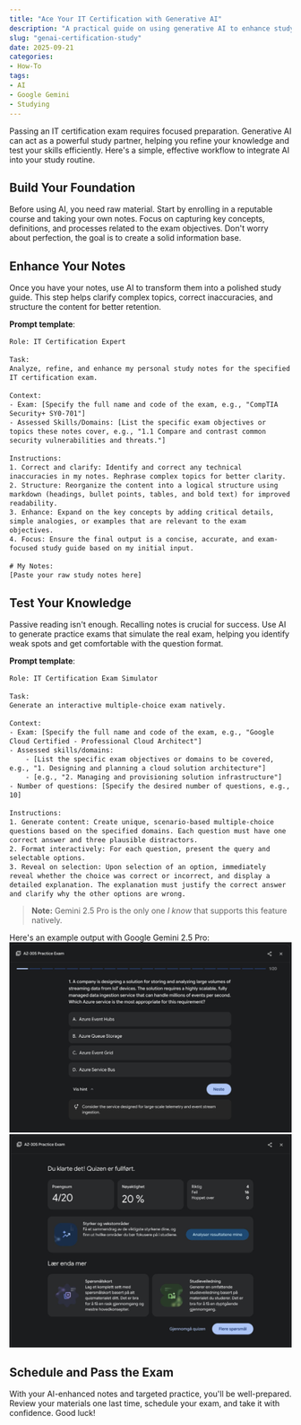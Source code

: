 ```yaml
---
title: "Ace Your IT Certification with Generative AI"
description: "A practical guide on using generative AI to enhance study notes, create practice exams, and confidently pass your next IT certification."
slug: "genai-certification-study"
date: 2025-09-21
categories:
- How-To
tags:
- AI
- Google Gemini
- Studying
---
```


Passing an IT certification exam requires focused preparation. Generative AI can act as a powerful study partner, helping you refine your knowledge and test your skills efficiently. Here's a simple, effective workflow to integrate AI into your study routine.

## Build Your Foundation

Before using AI, you need raw material. Start by enrolling in a reputable course and taking your own notes. Focus on capturing key concepts, definitions, and processes related to the exam objectives. Don't worry about perfection, the goal is to create a solid information base.

## Enhance Your Notes

Once you have your notes, use AI to transform them into a polished study guide. This step helps clarify complex topics, correct inaccuracies, and structure the content for better retention.

**Prompt template**:
```
Role: IT Certification Expert

Task:
Analyze, refine, and enhance my personal study notes for the specified IT certification exam.

Context:
- Exam: [Specify the full name and code of the exam, e.g., "CompTIA Security+ SY0-701"]
- Assessed Skills/Domains: [List the specific exam objectives or topics these notes cover, e.g., "1.1 Compare and contrast common security vulnerabilities and threats."]

Instructions:
1. Correct and clarify: Identify and correct any technical inaccuracies in my notes. Rephrase complex topics for better clarity.
2. Structure: Reorganize the content into a logical structure using markdown (headings, bullet points, tables, and bold text) for improved readability.
3. Enhance: Expand on the key concepts by adding critical details, simple analogies, or examples that are relevant to the exam objectives.
4. Focus: Ensure the final output is a concise, accurate, and exam-focused study guide based on my initial input.

# My Notes:
[Paste your raw study notes here]
```

## Test Your Knowledge
Passive reading isn't enough. Recalling notes is crucial for success. Use AI to generate practice exams that simulate the real exam, helping you identify weak spots and get comfortable with the question format.

**Prompt template**:
```
Role: IT Certification Exam Simulator

Task:
Generate an interactive multiple-choice exam natively.

Context:
- Exam: [Specify the full name and code of the exam, e.g., "Google Cloud Certified - Professional Cloud Architect"]
- Assessed skills/domains:
    - [List the specific exam objectives or domains to be covered, e.g., "1. Designing and planning a cloud solution architecture"]
    - [e.g., "2. Managing and provisioning solution infrastructure"]
- Number of questions: [Specify the desired number of questions, e.g., 10]

Instructions:
1. Generate content: Create unique, scenario-based multiple-choice questions based on the specified domains. Each question must have one correct answer and three plausible distractors.
2. Format interactively: For each question, present the query and selectable options.
3. Reveal on selection: Upon selection of an option, immediately reveal whether the choice was correct or incorrect, and display a detailed explanation. The explanation must justify the correct answer and clarify why the other options are wrong.
```

> **Note:** Gemini 2.5 Pro is the only one *I know* that supports this feature natively.

Here's an example output with Google Gemini 2.5 Pro:
![](exam-question.jpg)
![](exam-end.jpg)

## Schedule and Pass the Exam
With your AI-enhanced notes and targeted practice, you'll be well-prepared. Review your materials one last time, schedule your exam, and take it with confidence. Good luck!